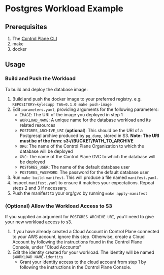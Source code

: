 
# Postgres Workload Example

## Prerequisites

1. The [Control Plane CLI](https://cpln-docs-test.web.app/quickstart/quick-start-3-cli)
2. make
3. docker

## Usage

### Build and Push the Workload

To build and deploy the database image:
1. Build and push the docker image to your preferred registry. e.g. `REPOSITORY=kylecupp TAG=0.1.0 make push-image`
2. Edit `parameters.yaml`, providing arguments for the following parameters:
   - `IMAGE`: The URI of the image you deployed in step 1
   - `WORKLOAD_NAME`: A unique name for the database workload and its related resources
   - `POSTGRES_ARCHIVE_URI` (**optional**): This should be the URI of a Postgresql archive produced by `pg_dump`, stored in S3. **Note: The URI must be of the form: s3://BUCKET/PATH_TO_ARCHIVE**
   - `ORG`: The name of the Control Plane Organization to which the database will be deployed
   - `GVC`: The name of the Control Plane GVC to which the database will be deployed
   - `POSTGRES_USER`: The name of the default database user
   - `POSTGRES_PASSWORD`: The password for the default database user
3. Run `make build-manifest`. This will produce a file named `manifest.yaml`.
4. Inspect `manifest.yaml` to ensure it matches your expectations. Repeat steps 2 and 3 if necessary.
5. Push the manifest to your org/gvc by running `make apply-manifest`

### (Optional) Allow the Workload Access to S3

If you supplied an argument for `POSTGRES_ARCHIVE_URI`, you'll need to give your new workload access to s3.

1. If you have already created a Cloud Account in Control Plane connected to your AWS account, ignore this step. Otherwise, create a Cloud Account by following the instructions found in the Control Plane Console, under "Cloud Accounts"
2. Edit the identity created for your workload. The identity will be named `$WORKLOAD_NAME-identity`
   - Grant your identity access to the cloud account from step 1 by following the instructions in the Control Plane Console. 